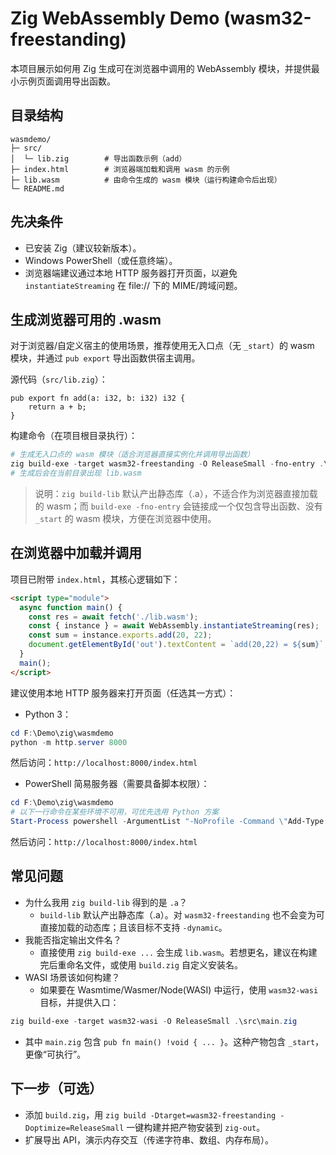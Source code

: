 # Zig WebAssembly Demo (wasm32-freestanding)

本项目展示如何用 Zig 生成可在浏览器中调用的 WebAssembly 模块，并提供最小示例页面调用导出函数。

## 目录结构

```
wasmdemo/
├─ src/
│  └─ lib.zig        # 导出函数示例（add）
├─ index.html        # 浏览器端加载和调用 wasm 的示例
├─ lib.wasm          # 由命令生成的 wasm 模块（运行构建命令后出现）
└─ README.md
```

## 先决条件
- 已安装 Zig（建议较新版本）。
- Windows PowerShell（或任意终端）。
- 浏览器端建议通过本地 HTTP 服务器打开页面，以避免 `instantiateStreaming` 在 file:// 下的 MIME/跨域问题。

## 生成浏览器可用的 .wasm

对于浏览器/自定义宿主的使用场景，推荐使用无入口点（无 `_start`）的 wasm 模块，并通过 `pub export` 导出函数供宿主调用。

源代码（`src/lib.zig`）：
```zig
pub export fn add(a: i32, b: i32) i32 {
    return a + b;
}
```

构建命令（在项目根目录执行）：
```powershell
# 生成无入口点的 wasm 模块（适合浏览器直接实例化并调用导出函数）
zig build-exe -target wasm32-freestanding -O ReleaseSmall -fno-entry .\src\lib.zig
# 生成后会在当前目录出现 lib.wasm
```

> 说明：`zig build-lib` 默认产出静态库（.a），不适合作为浏览器直接加载的 wasm；而 `build-exe -fno-entry` 会链接成一个仅包含导出函数、没有 `_start` 的 wasm 模块，方便在浏览器中使用。

## 在浏览器中加载并调用

项目已附带 `index.html`，其核心逻辑如下：
```html
<script type="module">
  async function main() {
    const res = await fetch('./lib.wasm');
    const { instance } = await WebAssembly.instantiateStreaming(res);
    const sum = instance.exports.add(20, 22);
    document.getElementById('out').textContent = `add(20,22) = ${sum}`;
  }
  main();
</script>
```

建议使用本地 HTTP 服务器来打开页面（任选其一方式）：

- Python 3：
```powershell
cd F:\Demo\zig\wasmdemo
python -m http.server 8000
```
然后访问：`http://localhost:8000/index.html`

- PowerShell 简易服务器（需要具备脚本权限）：
```powershell
cd F:\Demo\zig\wasmdemo
# 以下一行命令在某些环境不可用，可优先选用 Python 方案
Start-Process powershell -ArgumentList "-NoProfile -Command \"Add-Type -AssemblyName System.Net.HttpListener; $listener = New-Object System.Net.HttpListener; $listener.Prefixes.Add('http://localhost:8000/'); $listener.Start(); Write-Host 'Serving http://localhost:8000'; while ($listener.IsListening) { $ctx=$listener.GetContext(); $path=Join-Path (Get-Location) ($ctx.Request.Url.LocalPath.TrimStart('/')); if ([string]::IsNullOrEmpty($path) -or -not (Test-Path $path)) { $path='index.html' } $bytes=[System.IO.File]::ReadAllBytes($path); $ctx.Response.ContentType = if ($path.EndsWith('.wasm')) { 'application/wasm' } elseif ($path.EndsWith('.html')) { 'text/html' } else { 'application/octet-stream' }; $ctx.Response.OutputStream.Write($bytes,0,$bytes.Length); $ctx.Response.Close() }\""
```
然后访问：`http://localhost:8000/index.html`

## 常见问题

- 为什么我用 `zig build-lib` 得到的是 `.a`？
  - `build-lib` 默认产出静态库（.a）。对 `wasm32-freestanding` 也不会变为可直接加载的动态库；且该目标不支持 `-dynamic`。
- 我能否指定输出文件名？
  - 直接使用 `zig build-exe ...` 会生成 `lib.wasm`。若想更名，建议在构建完后重命名文件，或使用 `build.zig` 自定义安装名。
- WASI 场景该如何构建？
  - 如果要在 Wasmtime/Wasmer/Node(WASI) 中运行，使用 `wasm32-wasi` 目标，并提供入口：
```powershell
zig build-exe -target wasm32-wasi -O ReleaseSmall .\src\main.zig
```
  - 其中 `main.zig` 包含 `pub fn main() !void { ... }`。这种产物包含 `_start`，更像“可执行”。

## 下一步（可选）
- 添加 `build.zig`，用 `zig build -Dtarget=wasm32-freestanding -Doptimize=ReleaseSmall` 一键构建并把产物安装到 `zig-out`。
- 扩展导出 API，演示内存交互（传递字符串、数组、内存布局）。

